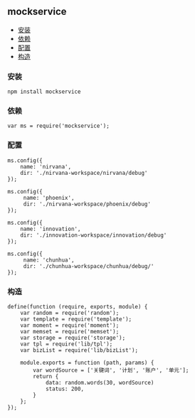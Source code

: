 ## mockservice

- [安装](#安装)
- [依赖](#依赖)
- [配置](#配置)
- [构造](#构造)

### 安装

    npm install mockservice
    
### 依赖

    var ms = require('mockservice');


### 配置


    ms.config({
        name: 'nirvana',
        dir: './nirvana-workspace/nirvana/debug'
    });
    
    ms.config({
         name: 'phoenix',
         dir: './nirvana-workspace/phoenix/debug'
    });
    
    ms.config({
        name: 'innovation',
        dir: './innovation-workspace/innovation/debug'
    });
    
    ms.config({
         name: 'chunhua',
         dir: './chunhua-workspace/chunhua/debug/'
    });

### 构造

    define(function (require, exports, module) {
        var random = require('random');
        var template = require('template');
        var moment = require('moment');
        var memset = require('memset');
        var storage = require('storage');
        var tpl = require('lib/tpl');
        var bizList = require('lib/bizList');
        
        module.exports = function (path, params) {
            var wordSource = ['关键词', '计划', '账户', '单元'];
            return {
                data: random.words(30, wordSource)
                status: 200,
            }
        };
    });
